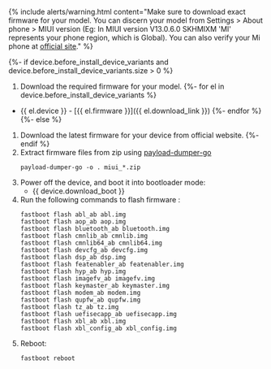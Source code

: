 {% include alerts/warning.html content="Make sure to download exact firmware for your model. You can discern your model from Settings > About phone > MIUI version (Eg: In MIUI version V13.0.6.0 SKHMIXM 'MI' represents your phone region, which is Global). You can also verify your Mi phone at [official site](https://www.mi.com/global/verify)." %}

{%- if device.before_install_device_variants and device.before_install_device_variants.size > 0 %}
1. Download the required firmware for your model.
{%- for el in device.before_install_device_variants %}
- {{ el.device }} - [{{ el.firmware }}]({{ el.download_link }})
{%- endfor %}
{%- else %}
1. Download the latest firmware for your device from official website.
{%- endif %}
2. Extract firmware files from zip using [payload-dumper-go](https://github.com/ssut/payload-dumper-go)
   ```
   payload-dumper-go -o . miui_*.zip
   ```
3. Power off the device, and boot it into bootloader mode:
    * {{ device.download_boot }}
4. Run the following commands to flash firmware :
   ```
   fastboot flash abl_ab abl.img
   fastboot flash aop_ab aop.img
   fastboot flash bluetooth_ab bluetooth.img
   fastboot flash cmnlib_ab cmnlib.img
   fastboot flash cmnlib64_ab cmnlib64.img
   fastboot flash devcfg_ab devcfg.img
   fastboot flash dsp_ab dsp.img
   fastboot flash featenabler_ab featenabler.img
   fastboot flash hyp_ab hyp.img
   fastboot flash imagefv_ab imagefv.img
   fastboot flash keymaster_ab keymaster.img
   fastboot flash modem_ab modem.img
   fastboot flash qupfw_ab qupfw.img
   fastboot flash tz_ab tz.img
   fastboot flash uefisecapp_ab uefisecapp.img
   fastboot flash xbl_ab xbl.img
   fastboot flash xbl_config_ab xbl_config.img
   ```
5. Reboot:
   ```
   fastboot reboot
   ```
